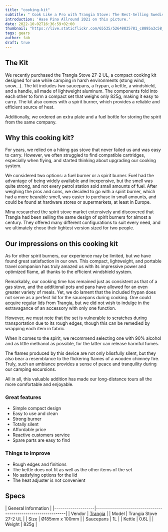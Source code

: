 ```yaml
---
title: "cooking-kit"
subtitle: " Cook Like a Pro with Trangia Stove: The Best-Selling Swedish Outdoor Cooking Set!"
introduction: 'Hase Pino Allround 2021 on this picture.'
date: 2022-10-02T16:36:59+02:00
thumbnail: "https://live.staticflickr.com/65535/52648835781_c8895a3c58_k.jpg"
tags: gears
author: fab
draft: true
---
```


## The Kit
We recently purchased the Trangia Stove 27-2 UL, a compact cooking kit designed for use while camping in harsh environments (stong wind, snow...). The kit includes two saucepans, a frypan, a kettle, a windshield, and a handle, all made of lightweight aluminum. The components fold into each other to form a compact set that weighs only 825g, making it easy to carry. The kit also comes with a spirit burner, which provides a reliable and efficient source of heat.

Additionally, we ordered an extra plate and a fuel bottle for storing the spirit from the same company. 

## Why this cooking kit?
For years, we relied on a hiking gas stove that never failed us and was easy to carry. However, we often struggled to find compatible cartridges, especially when flying, and started thinking about upgrading our cooking system.

We considered two options: a fuel burner or a spirit burner. Fuel had the advantage of being widely available and inexpensive, but the smell was quite strong, and not every petrol station sold small amounts of fuel. After weighing the pros and cons, we decided to go with a spirit burner, which had a more bearable smell, was easier to purchase in small amounts, and could be found at hardware stores or supermarkets, at least in Europe.

Mina researched the spirit stove market extensively and discovered that Trangia had been selling the same design of spirit burners for almost a century. They offered many different configurations to suit every need, and we ultimately chose their lightest version sized for two people. 

## Our impressions on this cooking kit
As for other spirit burners, our experience may be limited, but we have found great satisfaction in our own. This compact, lightweight, and portable travel companion has truly amazed us with its impressive power and optimized flame, all thanks to the efficient windshield system.

Remarkably, our cooking time has remained just as consistent as that of a gas stove, and the additional pots and pans have allowed for an even greater variety of meals. Yet, we do lament that the included frypan does not serve as a perfect lid for the saucepans during cooking. One could acquire regular lids from Trangia, but we did not wish to indulge in the extravagance of an accessory with only one function.

However, we must note that the set is vulnerable to scratches during transportation due to its rough edges, though this can be remedied by wrapping each item in fabric.

When it comes to the spirit, we recommend selecting one with 90% alcohol and as little methanol as possible, for the latter can release harmful fumes.

The flames produced by this device are not only blissfully silent, but they also bear a resemblance to the flickering flames of a wooden chimney fire. Truly, such an ambiance provides a sense of peace and tranquility during our camping excursions.

All in all, this valuable addition has made our long-distance tours all the more comfortable and enjoyable.

### Great features
- Simple compact design
- Easy to use and clean
- Strong burner
- Totally silent
- Affordable price
- Reactive customers service
- Spare parts are easy to find
  
### Things to improve
- Rough edges and finitions
- The kettle does not fit as well as the other items of the set
- No satisfying options for the lid
- The heat adjuster is not convenient


## Specs

|         General Information                                                        |
|--------------------|---------------------------------------------------------------|
| Vendor        | [Trangia](https://https://trangia.se/)                                |
| Model         | Trangia Stove 27-2 UL                                                     |
| Size          | Ø185mm x 100mm    |
| Saucepans        | 1L                                                              |
| Kettle        | 0.6L                                                              |
| Weight        | 825g                                                              |


